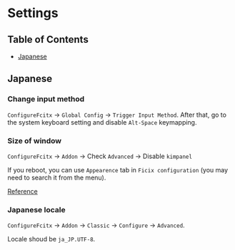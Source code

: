 # Settings

## Table of Contents
* [Japanese](#japanese)

## Japanese
### Change input method
`ConfigureFcitx` -> `Global Config` -> `Trigger Input Method`. After that, go to the system keyboard setting and disable `Alt-Space` keymapping.

### Size of window
`ConfigureFcitx` -> `Addon` -> Check `Advanced` -> Disable `kimpanel`

If you reboot, you can use `Appearence` tab in `Ficix configuration` (you may need to search it from the menu).

[Reference](https://linux.just4fun.biz/?Ubuntu/HiDPI%E3%83%9E%E3%82%B7%E3%83%B3%E3%81%A7Mozc%E3%82%92%E8%B5%B7%E5%8B%95%E3%81%99%E3%82%8B%E3%81%A8%E5%A4%89%E6%8F%9B%E5%80%99%E8%A3%9C%E3%82%A6%E3%82%A4%E3%83%B3%E3%83%89%E3%82%A6%E3%81%8C%E5%B0%8F%E3%81%95%E3%81%84%E5%A0%B4%E5%90%88%E3%81%AE%E5%AF%BE%E5%87%A6)

### Japanese locale
`ConfigureFcitx` -> `Addon` -> `Classic` -> `Configure` -> `Advanced`.

Locale shoud be `ja_JP.UTF-8`.
